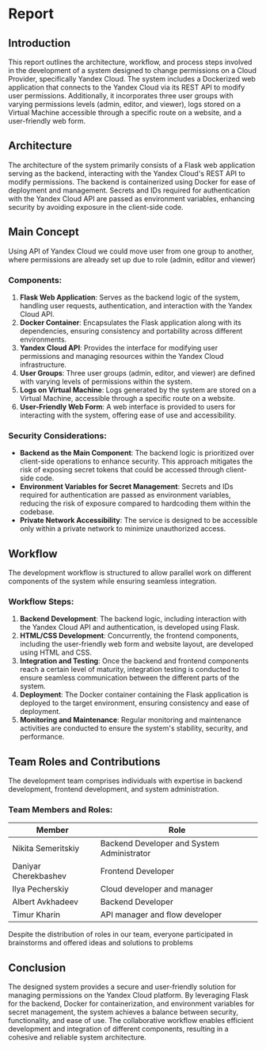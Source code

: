 # Report

## Introduction
This report outlines the architecture, workflow, and process steps involved in the development of a system designed to change permissions on a Cloud Provider, specifically Yandex Cloud. The system includes a Dockerized web application that connects to the Yandex Cloud via its REST API to modify user permissions. Additionally, it incorporates three user groups with varying permissions levels (admin, editor, and viewer), logs stored on a Virtual Machine accessible through a specific route on a website, and a user-friendly web form. 

## Architecture

The architecture of the system primarily consists of a Flask web application serving as the backend, interacting with the Yandex Cloud's REST API to modify permissions. The backend is containerized using Docker for ease of deployment and management. Secrets and IDs required for authentication with the Yandex Cloud API are passed as environment variables, enhancing security by avoiding exposure in the client-side code.

## Main Concept

Using API of Yandex Cloud we could move user from one group to another, where permissions are already set up due to role (admin, editor and viewer)

### Components:
1. **Flask Web Application**: Serves as the backend logic of the system, handling user requests, authentication, and interaction with the Yandex Cloud API.
2. **Docker Container**: Encapsulates the Flask application along with its dependencies, ensuring consistency and portability across different environments.
3. **Yandex Cloud API**: Provides the interface for modifying user permissions and managing resources within the Yandex Cloud infrastructure.
4. **User Groups**: Three user groups (admin, editor, and viewer) are defined with varying levels of permissions within the system.
5. **Logs on Virtual Machine**: Logs generated by the system are stored on a Virtual Machine, accessible through a specific route on a website.
6. **User-Friendly Web Form**: A web interface is provided to users for interacting with the system, offering ease of use and accessibility.

### Security Considerations:
- **Backend as the Main Component**: The backend logic is prioritized over client-side operations to enhance security. This approach mitigates the risk of exposing secret tokens that could be accessed through client-side code.
- **Environment Variables for Secret Management**: Secrets and IDs required for authentication are passed as environment variables, reducing the risk of exposure compared to hardcoding them within the codebase.
- **Private Network Accessibility**: The service is designed to be accessible only within a private network to minimize unauthorized access.

## Workflow
The development workflow is structured to allow parallel work on different components of the system while ensuring seamless integration.

### Workflow Steps:
1. **Backend Development**: The backend logic, including interaction with the Yandex Cloud API and authentication, is developed using Flask.
2. **HTML/CSS Development**: Concurrently, the frontend components, including the user-friendly web form and website layout, are developed using HTML and CSS.
3. **Integration and Testing**: Once the backend and frontend components reach a certain level of maturity, integration testing is conducted to ensure seamless communication between the different parts of the system.
4. **Deployment**: The Docker container containing the Flask application is deployed to the target environment, ensuring consistency and ease of deployment.
5. **Monitoring and Maintenance**: Regular monitoring and maintenance activities are conducted to ensure the system's stability, security, and performance.

## Team Roles and Contributions
The development team comprises individuals with expertise in backend development, frontend development, and system administration.

### Team Members and Roles:


| Member | Role | 
--|-----------
| Nikita Semeritskiy | Backend Developer and System Administrator |
| Daniyar Cherekbashev | Frontend Developer |
| Ilya Pecherskiy | Cloud developer and manager |
| Albert Avkhadeev | Backend Developer|
| Timur Kharin | API manager and flow developer |

Despite the distribution of roles in our team, everyone participated in brainstorms and offered ideas and solutions to problems

## Conclusion
The designed system provides a secure and user-friendly solution for managing permissions on the Yandex Cloud platform. By leveraging Flask for the backend, Docker for containerization, and environment variables for secret management, the system achieves a balance between security, functionality, and ease of use. The collaborative workflow enables efficient development and integration of different components, resulting in a cohesive and reliable system architecture.
